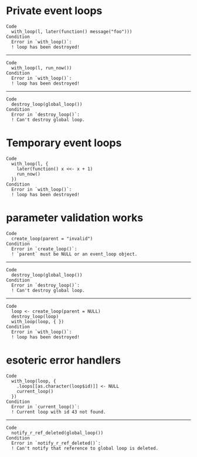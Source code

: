 # Private event loops

    Code
      with_loop(l, later(function() message("foo")))
    Condition
      Error in `with_loop()`:
      ! loop has been destroyed!

---

    Code
      with_loop(l, run_now())
    Condition
      Error in `with_loop()`:
      ! loop has been destroyed!

---

    Code
      destroy_loop(global_loop())
    Condition
      Error in `destroy_loop()`:
      ! Can't destroy global loop.

# Temporary event loops

    Code
      with_loop(l, {
        later(function() x <<- x + 1)
        run_now()
      })
    Condition
      Error in `with_loop()`:
      ! loop has been destroyed!

# parameter validation works

    Code
      create_loop(parent = "invalid")
    Condition
      Error in `create_loop()`:
      ! `parent` must be NULL or an event_loop object.

---

    Code
      destroy_loop(global_loop())
    Condition
      Error in `destroy_loop()`:
      ! Can't destroy global loop.

---

    Code
      loop <- create_loop(parent = NULL)
      destroy_loop(loop)
      with_loop(loop, { })
    Condition
      Error in `with_loop()`:
      ! loop has been destroyed!

# esoteric error handlers

    Code
      with_loop(loop, {
        .loops[[as.character(loop$id)]] <- NULL
        current_loop()
      })
    Condition
      Error in `current_loop()`:
      ! Current loop with id 43 not found.

---

    Code
      notify_r_ref_deleted(global_loop())
    Condition
      Error in `notify_r_ref_deleted()`:
      ! Can't notify that reference to global loop is deleted.

